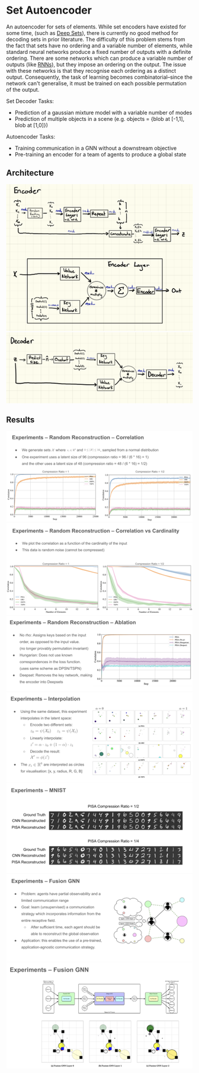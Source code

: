 # Set Autoencoder

An autoencoder for sets of elements. 
While set encoders have existed for some time, (such as [Deep Sets](https://arxiv.org/abs/1703.06114)), 
there is currently no good method for decoding sets in prior literature. The difficulty of this problem
stems from the fact that sets have no ordering and a variable number of elements, while standard neural networks
produce a fixed number of outputs with a definite ordering. There are some networks which can produce a variable number
of outputs (like [RNNs](https://en.wikipedia.org/wiki/Recurrent_neural_network)), but they impose an ordering on the output.
The issue with these networks is that they recognise each ordering as a distinct output. Consequently,
the task of learning becomes combinatorial–since the network can't generalise, it must be trained on each possible permutation
of the output.

Set Decoder Tasks:
- Prediction of a gaussian mixture model with a variable number of modes
- Prediction of multiple objects in a scene (e.g. objects = {blob at [-1,1], blob at [1,0]})

Autoencoder Tasks:
- Training communication in a GNN without a downstream objective
- Pre-training an encoder for a team of agents to produce a global state

## Architecture

![Encoder](https://github.com/Acciorocketships/SetAutoEncoder/blob/main/schema/encoder.png)
![Decoder](https://github.com/Acciorocketships/SetAutoEncoder/blob/main/schema/decoder.png)

## Results

![Correlation](https://github.com/Acciorocketships/SetAutoEncoder/blob/main/schema/correlation.png)
![Cardinality](https://github.com/Acciorocketships/SetAutoEncoder/blob/main/schema/cardinality.png)
![Ablation](https://github.com/Acciorocketships/SetAutoEncoder/blob/main/schema/ablation.png)
![Interpolation](https://github.com/Acciorocketships/SetAutoEncoder/blob/main/schema/interpolation.png)
![MNIST](https://github.com/Acciorocketships/SetAutoEncoder/blob/main/schema/mnist.png)
![Fusion Problem](https://github.com/Acciorocketships/SetAutoEncoder/blob/main/schema/fusion1.png)
![Fusion Results](https://github.com/Acciorocketships/SetAutoEncoder/blob/main/schema/fusion2.png)
